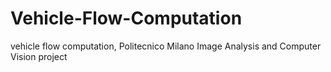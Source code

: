 # Vehicle-Flow-Computation
vehicle flow computation, Politecnico Milano Image Analysis and Computer Vision project
